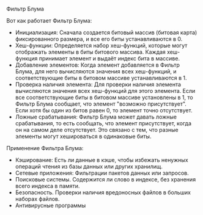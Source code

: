 Фильтр Блума

Вот как работает Фильтр Блума:

- Инициализация: Сначала создается битовый массив (битовая карта) фиксированного размера, и все его биты устанавливаются в 0.
- Хеш-функции: Определяется набор хеш-функций, которые могут отображать элементы в биты битового массива. Каждая хеш-функция принимает элемент и выдаёт индекс бита в массиве.
- Добавление элементов: Когда элемент добавляется в Фильтр Блума, для него вычисляются значения всех хеш-функций, и соответствующие биты в битовом массиве устанавливаются в 1.
- Проверка наличия элемента: Для проверки наличия элемента вычисляются значения всех хеш-функций для этого элемента. Если все соответствующие биты в битовом массиве установлены в 1, то Фильтр Блума сообщает, что элемент "возможно присутствует". Если хотя бы один из битов равен 0, то элемент точно отсутствует.
- Ложные срабатывания: Фильтр Блума может давать ложные срабатывания, то есть сообщать, что элемент присутствует, когда он на самом деле отсутствует. Это связано с тем, что разные элементы могут хешироваться в одинаковые биты.

Применение Фильтра Блума:

- Кэширование: Есть ли данные в кэше, чтобы избежать ненужных операций чтения из базы данных или других хранилищ.
- Сетевые приложения: Фильтрации пакетов данных или запросов.
- Поисковые системы. Содержится ли слово в индексе, без хранения всего индекса в памяти.
- Безопасность. Проверки наличия вредоносных файлов в больших наборах файлов.
- Антивирусные программы

